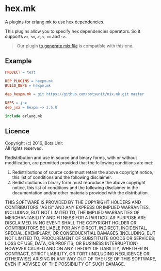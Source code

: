 # hex.mk

A plugins for [erlang.mk](http://erlang.mk) to use hex dependencies.

This plugins allow you to specify hex dependencies operators. So it supports `>=`, `<=`, `>`, `<`, `==` and `~>`.

> Our plugin [to generate mix file](https://github.com/botsunit/mix.mk) is compatible with this one.

## Example

```makefile
PROJECT = test

DEP_PLUGINS = hexpm.mk
BUILD_DEPS = hexpm.mk

dep_hexpm.mk = git https://github.com/botsunit/mix.mk.git master

DEPS = jsx
dep_jsx = hexpm ~> 2.6.0

include erlang.mk
```

## Licence

Copyright (c) 2016, Bots Unit<br />
All rights reserved.

Redistribution and use in source and binary forms, with or without modification, are permitted provided that the following conditions are met:

1. Redistributions of source code must retain the above copyright notice, this list of conditions and the following disclaimer.
1. Redistributions in binary form must reproduce the above copyright notice, this list of conditions and the following disclaimer in the documentation and/or other materials provided with the distribution.


THIS SOFTWARE IS PROVIDED BY THE COPYRIGHT HOLDERS AND CONTRIBUTORS "AS IS" AND ANY EXPRESS OR IMPLIED WARRANTIES, INCLUDING, BUT NOT LIMITED TO, THE IMPLIED WARRANTIES OF MERCHANTABILITY AND FITNESS FOR A PARTICULAR PURPOSE ARE DISCLAIMED. IN NO EVENT SHALL THE COPYRIGHT HOLDER OR CONTRIBUTORS BE LIABLE FOR ANY DIRECT, INDIRECT, INCIDENTAL, SPECIAL, EXEMPLARY, OR CONSEQUENTIAL DAMAGES (INCLUDING, BUT NOT LIMITED TO, PROCUREMENT OF SUBSTITUTE GOODS OR SERVICES; LOSS OF USE, DATA, OR PROFITS; OR BUSINESS INTERRUPTION) HOWEVER CAUSED AND ON ANY THEORY OF LIABILITY, WHETHER IN CONTRACT, STRICT LIABILITY, OR TORT (INCLUDING NEGLIGENCE OR OTHERWISE) ARISING IN ANY WAY OUT OF THE USE OF THIS SOFTWARE, EVEN IF ADVISED OF THE POSSIBILITY OF SUCH DAMAGE.


